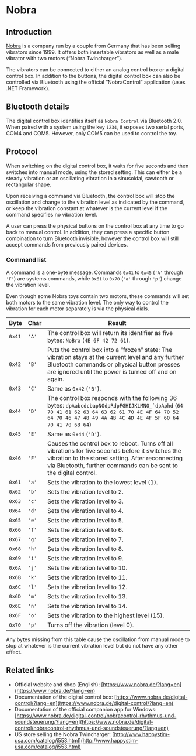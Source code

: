 # Nobra

## Introduction

[Nobra](https://www.nobra.de/?lang=en) is a company run by a couple
from Germany that has been selling vibrators since 1999. It offers
both insertable vibrators as well as a male vibrator with two motors
(“Nobra Twincharger”).

The vibrators can be connected to either an analog control box or a
digital control box. In addition to the buttons, the digital control
box can also be controlled via Bluetooth using the official
“NobraControl” application (uses .NET Framework).

## Bluetooth details

The digital control box identifies itself as `Nobra Control` via
Bluetooth 2.0. When paired with a system using the key `1234`, it
exposes two serial ports, COM4 and COM5. However, only COM5 can be
used to control the toy.

## Protocol

When switching on the digital control box, it waits for five seconds
and then switches into manual mode, using the stored setting. This
can either be a steady vibration or an oscillating vibration in a
sinusoidal, sawtooth or rectangular shape.

Upon receiving a command via Bluetooth, the control box will stop
the oscillation and change to the vibration level as indicated by
the command, or keep the vibration constant at whatever is the
current level if the command specifies no vibration level.

A user can press the physical buttons on the control box at any time
to go back to manual control. In addition, they can press a specific
button combination to turn Bluetooth invisible, however the control
box will still accept commands from previously paired devices.

### Command list

A command is a one-byte message. Commands `0x41` to `0x45` (`'A'`
through `'F'`) are systems commands, while `0x61` to `0x70` (`'a'`
through `'p'`) change the vibration level.

Even though some Nobra toys contain two motors, these commands will
set both motors to the same vibration level. The only way to control
the vibration for each motor separately is via the physical dials.

| Byte | Char | Result |
| ------ | ----- | ----------- |
| `0x41` | `'A'` | The control box will return its identifier as five bytes: `NoBra` (`4E 6F 42 72 61`).
| `0x42` | `'B'` | Puts the control box into a “frozen” state: The vibration stays at the current level and any further Bluetooth commands or physical button presses are ignored until the power is turned off and on again.
| `0x43` | `'C'` | Same as `0x42` (`'B'`).
| `0x44` | `'D'` | The control box responds with the following 36 bytes: ``dpAabcdcbapNOdpRdpFGHIJKLMNO_`dpAphd`` (`64 70 41 61 62 63 64 63 62 61 70 4E 4F 64 70 52 64 70 46 47 48 49 4A 4B 4C 4D 4E 4F 5F 60 64 70 41 70 68 64`)
| `0x45` | `'E'` | Same as `0x44` (`'D'`).
| `0x46` | `'F'` | Causes the control box to reboot. Turns off all vibrations for five seconds before it switches the vibration to the stored setting. After reconnecting via Bluetooth, further commands can be sent to the digital control.
| `0x61` | `'a'` | Sets the vibration to the lowest level (1).
| `0x62` | `'b'` | Sets the vibration level to 2.
| `0x63` | `'c'` | Sets the vibration level to 3.
| `0x64` | `'d'` | Sets the vibration level to 4.
| `0x65` | `'e'` | Sets the vibration level to 5.
| `0x66` | `'f'` | Sets the vibration level to 6.
| `0x67` | `'g'` | Sets the vibration level to 7.
| `0x68` | `'h'` | Sets the vibration level to 8.
| `0x69` | `'i'` | Sets the vibration level to 9.
| `0x6A` | `'j'` | Sets the vibration level to 10.
| `0x6B` | `'k'` | Sets the vibration level to 11.
| `0x6C` | `'l'` | Sets the vibration level to 12.
| `0x6D` | `'m'` | Sets the vibration level to 13.
| `0x6E` | `'n'` | Sets the vibration level to 14.
| `0x6F` | `'o'` | Sets the vibration to the highest level (15).
| `0x70` | `'p'` | Turns off the vibration (level 0).

Any bytes missing from this table cause the oscillation from manual
mode to stop at whatever is the current vibration level but do not
have any other effect.

## Related links

* Official website and shop (English): [https://www.nobra.de/?lang=en](https://www.nobra.de/?lang=en)
* Documentation of the digital control box: [https://www.nobra.de/digital-control/?lang=en](https://www.nobra.de/digital-control/?lang=en)
* Documentation of the official companion app for Windows: [https://www.nobra.de/digital-control/nobracontrol-rhythmus-und-soundsteuerung/?lang=en](https://www.nobra.de/digital-control/nobracontrol-rhythmus-und-soundsteuerung/?lang=en)
* US store selling the Nobra Twincharger: [http://www.happystim-usa.com/catalog/i553.html](http://www.happystim-usa.com/catalog/i553.html)
